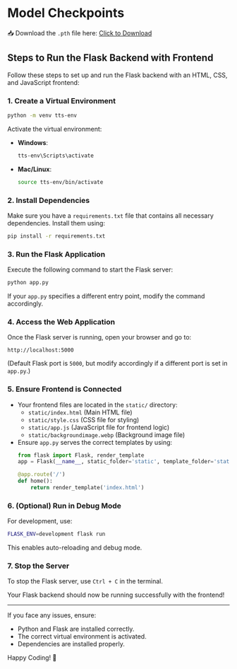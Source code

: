 # Model Checkpoints  
📥 Download the `.pth` file here: [Click to Download](https://drive.google.com/file/d/1GfbKO41Zb_6EhWpRzPRJZgVUJK8CuQsK/view?usp=sharing)

## Steps to Run the Flask Backend with Frontend

Follow these steps to set up and run the Flask backend with an HTML, CSS, and JavaScript frontend:

### 1. Create a Virtual Environment
```bash
python -m venv tts-env
```
Activate the virtual environment:
- **Windows**:  
  ```bash
  tts-env\Scripts\activate
  ```
- **Mac/Linux**:  
  ```bash
  source tts-env/bin/activate
  ```

### 2. Install Dependencies
Make sure you have a `requirements.txt` file that contains all necessary dependencies. Install them using:
```bash
pip install -r requirements.txt
```

### 3. Run the Flask Application
Execute the following command to start the Flask server:
```bash
python app.py
```
If your `app.py` specifies a different entry point, modify the command accordingly.

### 4. Access the Web Application
Once the Flask server is running, open your browser and go to:
```
http://localhost:5000
```
(Default Flask port is `5000`, but modify accordingly if a different port is set in `app.py`.)

### 5. Ensure Frontend is Connected
- Your frontend files are located in the `static/` directory:
  - `static/index.html` (Main HTML file)
  - `static/style.css` (CSS file for styling)
  - `static/app.js` (JavaScript file for frontend logic)
  - `static/backgroundimage.webp` (Background image file)
- Ensure `app.py` serves the correct templates by using:
  ```python
  from flask import Flask, render_template
  app = Flask(__name__, static_folder='static', template_folder='static')

  @app.route('/')
  def home():
      return render_template('index.html')
  ```

### 6. (Optional) Run in Debug Mode
For development, use:
```bash
FLASK_ENV=development flask run
```
This enables auto-reloading and debug mode.

### 7. Stop the Server
To stop the Flask server, use `Ctrl + C` in the terminal.

Your Flask backend should now be running successfully with the frontend!

---
If you face any issues, ensure:
- Python and Flask are installed correctly.
- The correct virtual environment is activated.
- Dependencies are installed properly.

Happy Coding! 🚀


